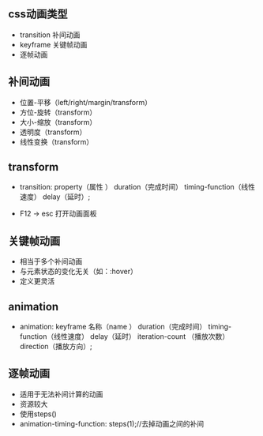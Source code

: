 ## css动画类型

+ transition 补间动画
+ keyframe 关键帧动画
+ 逐帧动画

## 补间动画

+ 位置-平移（left/right/margin/transform）
+ 方位-旋转（transform）
+ 大小-缩放（transform）
+ 透明度（transform）
+ 线性变换（transform）

## transform

+ transition: property（属性 ） duration（完成时间） timing-function（线性速度） delay（延时）;

+ F12  ->  esc 打开动画面板


##  关键帧动画

+ 相当于多个补间动画
+ 与元素状态的变化无关（如：:hover）
+ 定义更灵活

## animation

+ animation: keyframe 名称（name ） duration（完成时间） timing-function（线性速度） delay（延时） iteration-count （播放次数）direction（播放方向）;

## 逐帧动画

+ 适用于无法补间计算的动画
+ 资源较大
+ 使用steps()
+  animation-timing-function: steps(1);//去掉动画之间的补间